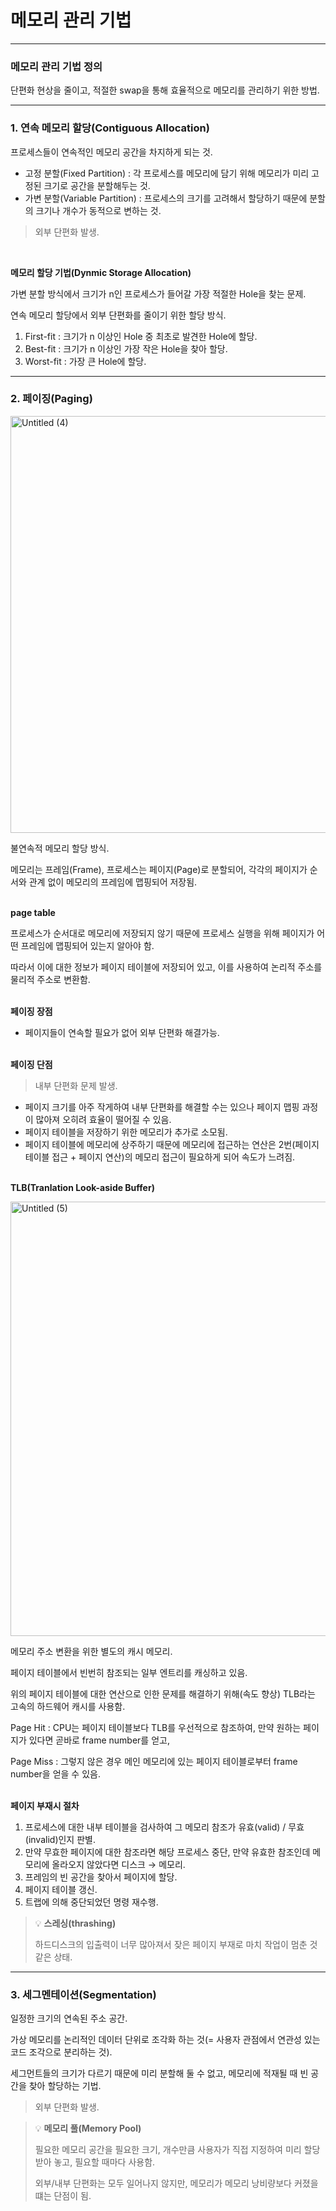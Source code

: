 # 메모리 관리 기법

---

### 메모리 관리 기법 정의

단편화 현상을 줄이고, 적절한 swap을 통해 효율적으로 메모리를 관리하기 위한 방법.

---

### 1. 연속 메모리 할당(Contiguous Allocation)

프로세스들이 연속적인 메모리 공간을 차지하게 되는 것.

- 고정 분할(Fixed Partition) : 각 프로세스를 메모리에 담기 위해 메모리가 미리 고정된 크기로 공간을 분할해두는 것.
- 가변 분할(Variable Partition) : 프로세스의 크기를 고려해서 할당하기 때문에 분할의 크기나 개수가 동적으로 변하는 것.

> 외부 단편화 발생.

</br>


**메모리 할당 기법(Dynmic Storage Allocation)**

가변 분할 방식에서 크기가 n인 프로세스가 들어갈 가장 적절한 Hole을 찾는 문제.

연속 메모리 할당에서 외부 단편화를 줄이기 위한 할당 방식.

1. First-fit : 크기가 n 이상인 Hole 중 최초로 발견한 Hole에 할당.
2. Best-fit : 크기가 n 이상인 가장 작은 Hole을 찾아 할당.
3. Worst-fit : 가장 큰 Hole에 할당.

---

### 2. 페이징(Paging)

<img width="667" alt="Untitled (4)" src="https://github.com/hgene0929/ComputerScience/assets/90823532/592aff99-e65a-4764-bab5-d7a3f11160b2">

불연속적 메모리 할당 방식.

메모리는 프레임(Frame), 프로세스는 페이지(Page)로 분할되어, 각각의 페이지가 순서와 관계 없이 메모리의 프레임에 맵핑되어 저장됨.
</br></br>

**page table**

프로세스가 순서대로 메모리에 저장되지 않기 때문에 프로세스 실행을 위해 페이지가 어떤 프레임에 맵핑되어 있는지 알아야 함.

따라서 이에 대한 정보가 페이지 테이블에 저장되어 있고, 이를 사용하여 논리적 주소를 물리적 주소로 변환함.
</br></br>

**페이징 장점**

- 페이지들이 연속할 필요가 없어 외부 단편화 해결가능.
</br></br>

**페이징 단점**

> 내부 단편화 문제 발생.

- 페이지 크기를 아주 작게하여 내부 단편화를 해결할 수는 있으나 페이지 맵핑 과정이 많아져 오히려 효율이 떨어질 수 있음.
- 페이지 테이블을 저장하기 위한 메모리가 추가로 소모됨.
- 페이지 테이블에 메모리에 상주하기 때문에 메모리에 접근하는 연산은 2번(페이지 테이블 접근 + 페이지 연산)의 메모리 접근이 필요하게 되어 속도가 느려짐.
</br></br>

**TLB(Tranlation Look-aside Buffer)**

<img width="695" alt="Untitled (5)" src="https://github.com/hgene0929/ComputerScience/assets/90823532/c7b914fa-63e9-43e0-bb3a-2da03d69526c">

메모리 주소 변환을 위한 별도의 캐시 메모리.

페이지 테이블에서 빈번히 참조되는 일부 엔트리를 캐싱하고 있음.

위의 페이지 테이블에 대한 연산으로 인한 문제를 해결하기 위해(속도 향상) TLB라는 고속의 하드웨어 캐시를 사용함.

Page Hit : CPU는 페이지 테이블보다 TLB를 우선적으로 참조하여, 만약 원하는 페이지가 있다면 곧바로 frame number를 얻고,

Page Miss : 그렇지 않은 경우 메인 메모리에 있는 페이지 테이블로부터 frame number을 얻을 수 있음.
</br></br>

**페이지 부재시 절차**

1. 프로세스에 대한 내부 테이블을 검사하여 그 메모리 참조가 유효(valid) / 무효(invalid)인지 판별.
2. 만약 무효한 페이지에 대한 참조라면 해당 프로세스 중단, 만약 유효한 참조인데 메모리에 올라오지 않았다면 디스크 → 메모리.
3. 프레임의 빈 공간을 찾아서 페이지에 할당.
4. 페이지 테이블 갱신.
5. 트랩에 의해 중단되었던 명령 재수행.

> 💡 **스레싱(thrashing)**
>
> 하드디스크의 입출력이 너무 많아져서 잦은 페이지 부재로 마치 작업이 멈춘 것 같은 상태.

---

### 3. 세그멘테이션(Segmentation)

일정한 크기의 연속된 주소 공간.

가상 메모리를 논리적인 데이터 단위로 조각화 하는 것(= 사용자 관점에서 연관성 있는 코드 조각으로 분리하는 것).

세그먼트들의 크기가 다르기 때문에 미리 분할해 둘 수 없고, 메모리에 적재될 때 빈 공간을 찾아 할당하는 기법.

> 외부 단편화 발생.

> 💡 **메모리 풀(Memory Pool)**
>
> 필요한 메모리 공간을 필요한 크기, 개수만큼 사용자가 직접 지정하여 미리 할당받아 놓고, 필요할 때마다 사용함.
>
> 외부/내부 단편화는 모두 일어나지 않지만, 메모리가 메모리 낭비량보다 커졌을 떄는 단점이 됨.
